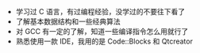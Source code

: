 
- 学习过 C 语言，有过编程经验，没学过的不要往下看了
- 了解基本数据结构和一些经典算法
- 对 GCC 有一定的了解，知道一些编译指令怎么用就行了
- 熟悉使用一款 IDE，我用的是 Code::Blocks 和 Qtcreator